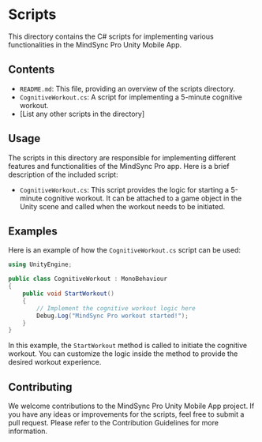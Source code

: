 # Scripts

This directory contains the C# scripts for implementing various functionalities in the MindSync Pro Unity Mobile App.

## Contents

- `README.md`: This file, providing an overview of the scripts directory.
- `CognitiveWorkout.cs`: A script for implementing a 5-minute cognitive workout.
- [List any other scripts in the directory]

## Usage

The scripts in this directory are responsible for implementing different features and functionalities of the MindSync Pro app. Here is a brief description of the included script:

- `CognitiveWorkout.cs`: This script provides the logic for starting a 5-minute cognitive workout. It can be attached to a game object in the Unity scene and called when the workout needs to be initiated.

## Examples

Here is an example of how the `CognitiveWorkout.cs` script can be used:

```csharp
using UnityEngine;

public class CognitiveWorkout : MonoBehaviour
{
    public void StartWorkout()
    {
        // Implement the cognitive workout logic here
        Debug.Log("MindSync Pro workout started!");
    }
}
```

In this example, the `StartWorkout` method is called to initiate the cognitive workout. You can customize the logic inside the method to provide the desired workout experience.

## Contributing

We welcome contributions to the MindSync Pro Unity Mobile App project. If you have any ideas or improvements for the scripts, feel free to submit a pull request. Please refer to the Contribution Guidelines for more information.

